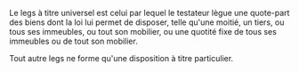   
 Le legs à titre universel est celui par lequel le testateur lègue une quote-part des biens dont la loi lui permet de disposer, telle qu'une moitié, un tiers, ou tous ses immeubles, ou tout son mobilier, ou une quotité fixe de tous ses immeubles ou de tout son mobilier.  

  
 Tout autre legs ne forme qu'une disposition à titre particulier.  
